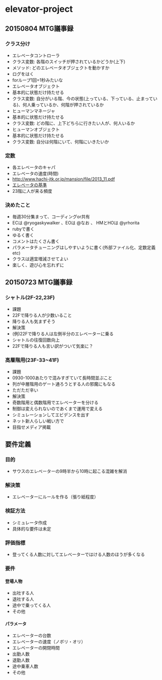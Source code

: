 # elevator-project
## 20150804 MTG議事録
### クラス分け
- エレベータコントローラ
 - クラス変数: 各階のスイッチが押されているかどうか(上下)
 - メソッド: どのエレベータオブジェクトを動かすか
 - ログをはく
 - forループ1回=1秒みたいな
- エレベータオブジェクト
 - 基本的に状態だけ持たせる
 - クラス変数: 自分がいる階、今の状態(上っている、下っている、止まっている)、何人乗っているか、何階が押されているか
- ヒューマンマネージャ
 - 基本的に状態だけ持たせる
 - クラス変数: どの階に、上下どちらに行きたい人が、何人いるか
- ヒューマンオブジェクト
 - 基本的に状態だけ持たせる
 - クラス変数: 自分は何階にいて、何階にいきたいか

### 定数
- 各エレベータのキャパ
- エレベータの速度(時間)
 - <http://www.hachi-jtk.or.jp/mansion/file/2013_11.pdf>
 - [エレベータの基準](http://www.mitsubishielectric.co.jp/elevator/planning/regulation/pdf/8-2.pdf)
- 23階に人が来る頻度

### 決めたこと
- 毎週30分集まって、コーディングor共有
- ECは @ryogaskywalker 、EOは @なお 、 HMとHOは @yrhorita
- rubyで書く
- ゆるく書く
- コメントはたくさん書く
- パラメータチューニングはしやすいように書く(外部ファイル化、定数定義etc)
- クラスは適宜増減させてよい
- 楽しく、遊び心を忘れずに

## 20150723 MTG議事録
### シャトル(2F-22,23F)
- 課題
 - 22Fで降りる人が少数いること
  - 降りる人も気まずそう
- 解決策
 - (例)22Fで降りる人は左側半分のエレベーターに乗る
  - シャトルの往復回数向上
  - 22Fで降りる人も言い訳がついて気楽に？

### 高層階用(23F-33~41F)
- 課題
 - 0930-1000あたりで混みすぎていて長時間並ぶこと
 - 列が中層階用のゲート通ろうとする人の邪魔にもなる
 - ただただ辛い
- 解決策
 - 奇数階用と偶数階用でエレベーターを分ける
  - 制御は変えられないのであくまで運用で変える
  - シミュレーションしてエビデンスを出す
   - ネット新人らしい戦い方で
   - 目指せメディア掲載

## 要件定義
### 目的
- サウスのエレベーターの9時半から10時に起こる混雑を解消

### 解決策
- エレベーターにルールを作る（張り紙程度）

### 検証方法
- シミュレータ作成
- 具体的な要件は未定

### 評価指標
- 登ってくる人数に対してエレベーターではける人数のほうが多くなる

### 要件
#### 登場人物
- 出社する人
- 退社する人
- 途中で乗ってくる人
- その他

#### パラメータ
- エレベーターの台数
- エレベーターの速度（ノボリ・オリ）
- エレベーターの開閉時間
- 出勤人数
- 退勤人数
- 途中乗車人数
- その他
